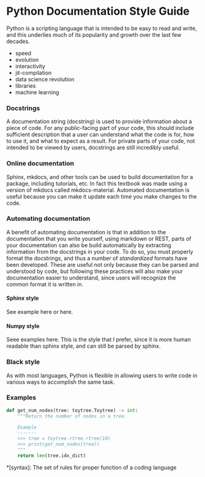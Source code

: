 
# Python Documentation Style Guide

Python is a scripting language that is intended to be easy to read and write,
and this underlies much of its popularity and growth over the last few 
decades. 

- speed
- evolution
- interactivity
- jit-compilation
- data science revolution
- libraries 
- machine learning

### Docstrings
A documentation string (docstring) is used to provide information about 
a piece of code. For any public-facing part of your code, this should 
include sufficient description that a user can understand what the code
is for, how to use it, and what to expect as a result. For private parts
of your code, not intended to be viewed by users, docstrings are still 
incredibly useful.

### Online documentation
Sphinx, mkdocs, and other tools can be used to build documentation for a 
package, including tutorials, etc. In fact this textbook was made using 
a version of mkdocs called mkdocs-material. Automated documentation is 
useful because you can make it update each time you make changes to the 
code. 

### Automating documentation
A benefit of automating documentation is that in addition to the documentation
that you write yourself, using markdown or REST, parts of your documentation
can also be build automatically by extracting information from the docstrings
in your code. To do so, you must properly format the docstrings, and thus 
a number of *standardized* formats have been developed. These are useful not
only because they can be parsed and understood by code, but following these
practices will also make your documentation easier to understand, since users
will recognize the common format it is written in. 

#### Sphinx style
See example here or here.

#### Numpy style
Seee examples here. This is the style that I prefer, since it is more human 
readable than sphinx style, and can still be parsed by sphinx.

### Black style
As with most languages, Python is flexible in allowing users to write code
in various ways to accomplish the same task. 



### Examples

```py
def get_num_nodes(tree: toytree.Toytree) -> int:
	"""Return the number of nodes in a tree.

	Example
	-------
	>>> tree = toytree.rtree.rtree(10)
	>>> print(get_num_nodes(tree))
	"""
    return len(tree.idx_dict)
```




*[syntax]: The set of rules for proper function of a coding language
